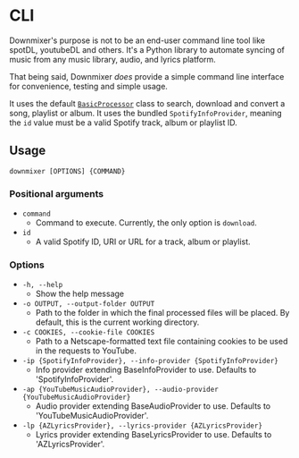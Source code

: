 # CLI

Downmixer's purpose is not to be an end-user command line tool like spotDL, youtubeDL and others. It's a Python library
to automate syncing of music from any music library, audio, and lyrics platform.

That being said, Downmixer *does* provide a simple command line interface for convenience, testing and simple usage.

It uses the default [`BasicProcessor`](reference/processing/index.md#downmixer.processing.BasicProcessor) class to
search,
download and convert a song, playlist or album. It uses the bundled `SpotifyInfoProvider`, meaning the `id` value must
be a valid Spotify track, album or playlist ID.

## Usage

````shell
downmixer [OPTIONS] {COMMAND}

````

### Positional arguments

- `command`
    - Command to execute. Currently, the only option is `download`.
- `id`
    - A valid Spotify ID, URI or URL for a track, album or playlist.

### Options

- `-h, --help`
    - Show the help message
- `-o OUTPUT, --output-folder OUTPUT`
    - Path to the folder in which the final processed files will be placed. By default, this is the current working
      directory.
- `-c COOKIES, --cookie-file COOKIES`
    - Path to a Netscape-formatted text file containing cookies to be used in the requests to YouTube.
- `-ip {SpotifyInfoProvider}, --info-provider {SpotifyInfoProvider}`
    - Info provider extending BaseInfoProvider to use. Defaults to 'SpotifyInfoProvider'.
- `-ap {YouTubeMusicAudioProvider}, --audio-provider {YouTubeMusicAudioProvider}`
    - Audio provider extending BaseAudioProvider to use. Defaults to 'YouTubeMusicAudioProvider'.
- `-lp {AZLyricsProvider}, --lyrics-provider {AZLyricsProvider}`
    - Lyrics provider extending BaseLyricsProvider to use. Defaults to 'AZLyricsProvider'.




